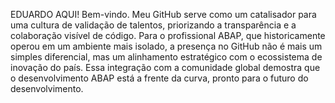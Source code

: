 EDUARDO AQUI! Bem-vindo. Meu GitHub serve como um catalisador para uma cultura de validação de talentos,
priorizando a transparência e a colaboração visível de código. 
Para o profissional ABAP, que historicamente operou  em um ambiente mais isolado, a presença no GitHub não é
mais um simples diferencial, mas um alinhamento estratégico com o ecossistema  de inovação do país.
Essa integração com a comunidade global demostra que o desenvolvimento ABAP está a frente da curva, pronto 
para o futuro do desenvolvimento.
